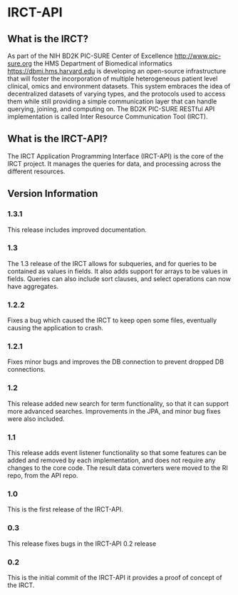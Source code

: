 # IRCT-API

## What is the IRCT?
As part of the NIH BD2K PIC-SURE Center of Excellence http://www.pic-sure.org the HMS Department of Biomedical informatics https://dbmi.hms.harvard.edu is developing an open-source infrastructure that will foster the incorporation of multiple heterogeneous patient level clinical, omics and environment datasets. This system embraces the idea of decentralized datasets of varying types, and the protocols used to access them while still providing a simple communication layer that can handle querying, joining, and computing on. The BD2K PIC-SURE RESTful API implementation is called Inter Resource Communication Tool (IRCT).

## What is the IRCT-API?
The IRCT Application Programming Interface (IRCT-API) is the core of the IRCT project. It manages the queries for data, and processing across the different resources.

## Version Information

### 1.3.1
This release includes improved documentation.

### 1.3
The 1.3 release of the IRCT allows for subqueries, and for queries to be contained as values in fields. It also adds support for arrays to be values in fields. Queries can also include sort clauses, and select operations can now have aggregates.

### 1.2.2
Fixes a bug which caused the IRCT to keep open some files, eventually causing the application to crash.

### 1.2.1
Fixes minor bugs and improves the DB connection to prevent dropped DB connections.

### 1.2
This release added new search for term functionality, so that it can support more advanced searches. Improvements in the JPA, and minor bug fixes were also included.

### 1.1
This release adds event listener functionality so that some features can be added and removed by each implementation, and does not require any changes to the core code. The result data converters were moved to the RI repo, from the API repo.

### 1.0
This is the first release of the IRCT-API.

### 0.3
This release fixes bugs in the IRCT-API 0.2 release

### 0.2
This is the initial commit of the IRCT-API it provides a proof of concept of the IRCT.
